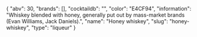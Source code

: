 {
    "abv": 30,
    "brands": [],
    "cocktaildb": "",
    "color": "E4CF94",
    "information": "Whiskey blended with honey, generally put out by mass-market brands (Evan Williams, Jack Daniels).",
    "name": "Honey whiskey",
    "slug": "honey-whiskey",
    "type": "liqueur"
}